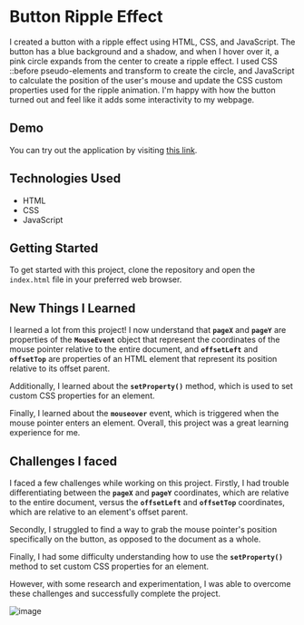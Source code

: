 # Button Ripple Effect

I created a button with a ripple effect using HTML, CSS, and JavaScript. The button has a blue background and a shadow, and when I hover over it, a pink circle expands from the center to create a ripple effect. I used CSS ::before pseudo-elements and transform to create the circle, and JavaScript to calculate the position of the user's mouse and update the CSS custom properties used for the ripple animation. I'm happy with how the button turned out and feel like it adds some interactivity to my webpage.

## Demo

You can try out the application by visiting [this link](https://paribhandarkar.github.io/button-ripple-effect/).

## Technologies Used

- HTML
- CSS
- JavaScript

## Getting Started

To get started with this project, clone the repository and open the `index.html` file in your preferred web browser.

## New Things I Learned

I learned a lot from this project! I now understand that **`pageX`** and **`pageY`** are properties of the **`MouseEvent`** object that represent the coordinates of the mouse pointer relative to the entire document, and **`offsetLeft`** and **`offsetTop`** are properties of an HTML element that represent its position relative to its offset parent. 

Additionally, I learned about the **`setProperty()`** method, which is used to set custom CSS properties for an element. 

Finally, I learned about the **`mouseover`** event, which is triggered when the mouse pointer enters an element. Overall, this project was a great learning experience for me.

## Challenges I faced

I faced a few challenges while working on this project. Firstly, I had trouble differentiating between the **`pageX`** and **`pageY`** coordinates, which are relative to the entire document, versus the **`offsetLeft`** and **`offsetTop`** coordinates, which are relative to an element's offset parent. 

Secondly, I struggled to find a way to grab the mouse pointer's position specifically on the button, as opposed to the document as a whole. 

Finally, I had some difficulty understanding how to use the **`setProperty()`** method to set custom CSS properties for an element. 

However, with some research and experimentation, I was able to overcome these challenges and successfully complete the project.

![image](https://user-images.githubusercontent.com/76446574/236895729-395a1a12-0276-46a9-b168-b7b5f397d963.png)
